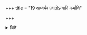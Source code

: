 +++
title = "19 आध्वर्यव एवातोऽन्यानि कर्माणि"

+++

<details><summary>थिते</summary>

आध्वर्यव एवातोऽन्यानि कर्माणि होतुराम्नातानि भवन्ति । उपदेशादितराणीतराणि १९
</details>
